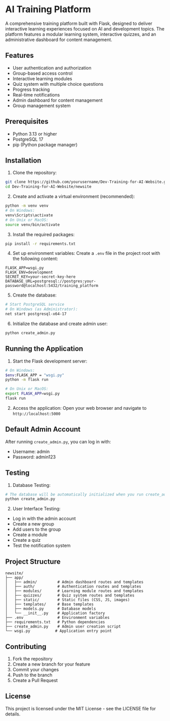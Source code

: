 # AI Training Platform

A comprehensive training platform built with Flask, designed to deliver interactive learning experiences focused on AI and development topics. The platform features a modular learning system, interactive quizzes, and an administrative dashboard for content management.

## Features

- User authentication and authorization
- Group-based access control
- Interactive learning modules
- Quiz system with multiple choice questions
- Progress tracking
- Real-time notifications
- Admin dashboard for content management
- Group management system

## Prerequisites

- Python 3.13 or higher
- PostgreSQL 17
- pip (Python package manager)

## Installation

1. Clone the repository:
```bash
git clone https://github.com/yourusername/Dev-Training-for-AI-Website.git
cd Dev-Training-for-AI-Website/newsite
```

2. Create and activate a virtual environment (recommended):
```bash
python -m venv venv
# On Windows:
venv\Scripts\activate
# On Unix or MacOS:
source venv/bin/activate
```

3. Install the required packages:
```bash
pip install -r requirements.txt
```

4. Set up environment variables:
Create a `.env` file in the project root with the following content:
```
FLASK_APP=wsgi.py
FLASK_ENV=development
SECRET_KEY=your-secret-key-here
DATABASE_URL=postgresql://postgres:your-password@localhost:5432/training_platform
```

5. Create the database:
```bash
# Start PostgreSQL service
# On Windows (as Administrator):
net start postgresql-x64-17
```

6. Initialize the database and create admin user:
```bash
python create_admin.py
```

## Running the Application

1. Start the Flask development server:
```bash
# On Windows:
$env:FLASK_APP = "wsgi.py"
python -m flask run

# On Unix or MacOS:
export FLASK_APP=wsgi.py
flask run
```

2. Access the application:
Open your web browser and navigate to `http://localhost:5000`

## Default Admin Account

After running `create_admin.py`, you can log in with:
- Username: admin
- Password: admin123

## Testing

1. Database Testing:
```bash
# The database will be automatically initialized when you run create_admin.py
python create_admin.py
```

2. User Interface Testing:
- Log in with the admin account
- Create a new group
- Add users to the group
- Create a module
- Create a quiz
- Test the notification system

## Project Structure

```
newsite/
├── app/
│   ├── admin/         # Admin dashboard routes and templates
│   ├── auth/          # Authentication routes and templates
│   ├── modules/       # Learning module routes and templates
│   ├── quizzes/       # Quiz system routes and templates
│   ├── static/        # Static files (CSS, JS, images)
│   ├── templates/     # Base templates
│   ├── models.py      # Database models
│   └── __init__.py    # Application factory
├── .env               # Environment variables
├── requirements.txt   # Python dependencies
├── create_admin.py    # Admin user creation script
└── wsgi.py           # Application entry point
```

## Contributing

1. Fork the repository
2. Create a new branch for your feature
3. Commit your changes
4. Push to the branch
5. Create a Pull Request

## License

This project is licensed under the MIT License - see the LICENSE file for details. 
